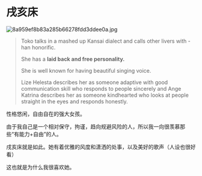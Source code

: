 
# 戌亥床
![8a959ef8b83a285b66278fdd3ddee0a.jpg](https://s2.loli.net/2022/07/31/Nh6UdCTLVxib28B.jpg)

>Toko talks in a mashed up Kansai dialect and calls other livers with -han honorific. 
>
>She has a **laid back and free personality.** 
>
>She is well known for having beautiful singing voice. 
>
>Lize Helesta describes her as someone adaptive with good communication skill who responds to people sincerely and Ange Katrina describes her as someone kindhearted who looks at people straight in the eyes and responds honestly.

性格悠闲，自由自在的强大女孩。

由于我自己是一个相对保守，拘谨，趋向规避风险的人，所以我一向很羡慕那些“有能力+自由”的人。

戌亥床就是如此。她有着优雅的风度和潇洒的处事，以及美好的歌声（人设也很好看）

这也就是为什么我很喜欢她。
